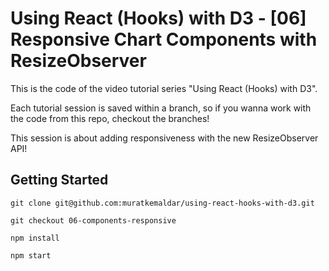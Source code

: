# Using React (Hooks) with D3 - [06] Responsive Chart Components with ResizeObserver

This is the code of the video tutorial series "Using React (Hooks) with D3".

Each tutorial session is saved within a branch,
so if you wanna work with the code from this repo, checkout the branches!

This session is about adding responsiveness with the new ResizeObserver API!

## Getting Started

`git clone git@github.com:muratkemaldar/using-react-hooks-with-d3.git`

`git checkout 06-components-responsive`

`npm install`

`npm start`
